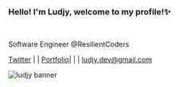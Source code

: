 ### Hello! I'm Ludjy, welcome to my profile!✨
<br>

Software Engineer @ResilientCoders

<a href = 'twitter.com/ludjyD'>Twitter</a> | |
<a href = 'Ludjydev.netlify.app' >Portfolio</a>| | |
 <a href ='ludjy.dev@gmail.com'>ludjy.dev@gmail.com</a>

![ludjy banner](https://user-images.githubusercontent.com/126501848/227803009-1cf5ced3-2b3f-4a0c-8093-2296d83275c5.png)





<!--
**LDER-DEV/LDER-DEV** is a ✨ _special_ ✨ repository because its `README.md` (this file) appears on your GitHub profile.

Here are some ideas to get you started:

- 🔭 I’m currently working on ...
- 🌱 I’m currently learning ...
- 👯 I’m looking to collaborate on ...
- 🤔 I’m looking for help with ...
- 💬 Ask me about ...
- 📫 How to reach me: ...
- 😄 Pronouns: ...
- ⚡ Fun fact: ...
-->
